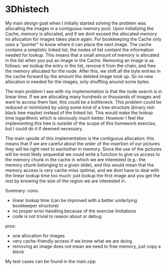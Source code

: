 # 3Dhistech

My main design goal when I initially started solving the problem was allocating the images in a contiguous memory pool. Upon initializing the Cache, memory is allocated, and if we dont exceed the allocated memory no allocation for images takes place again. For bookkeeping the Cache only uses a "pointer" to know where it can place the next image. The cache contains a simplistic linked list, the nodes of list containt the information needed for lookup. This means that a small amount of memory is allocated in the list when you put an image in the Cache. Removing an image is as follows: we lookup the entry in the list, remove it from the chain, and free the memory allocated for the node. After this, we shift all the byte entries in the cache forward by the amount the deleted image took up. So no new allocation is needed for the images, only shuffling around some bytes. 

The main problem I see with my implementation is that the node search is in linear time. If we are allocating many hundreds or thousands of images and want to access them fast, this could be a bottleneck. This problem could be reduced or minimized by using some kind of a tree structure (binary red-black tree maybe) instead of the linked list. This would make the lookup time logarithmic which is obviously much better. However I feel like implementing this tree is outside of the scope of this homework exercise, but I could do it if deemed necessary.

The main upside of this implementation is the contiguous allocation: this means that if we are careful about the order of the insertion of our pictures they will be right next to eachother in memory. Since the use of the pictures will be most likely sequential we could write a function to give us access to the memory chunk in the cache in which we are interested (e.g.: the memory chunk belonging to a given slide), and this would mean that the memory access is very cache-miss optimal, and we dont have to deal with the linear lookup time too much: just lookup the first image and you get the rest by knowing the size of the region we are interested in.

Summary:
cons:
- linear lookup time (can be improved with a better underlying bookkeeper structure)
- no proper error handling because of the exercise limitations
- code is not trivial to reason about or debug

pros:
- one allocation for images
- very cache-friendly access if we know what we are doing
- removing an image does not mean we need to free memory, just copy a block



My test cases can be found in the main.cpp.
